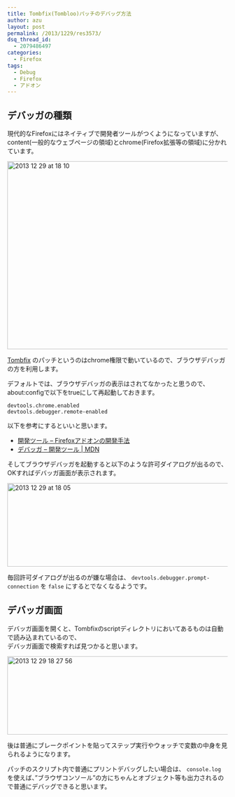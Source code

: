 ```yaml
---
title: Tombfix(Tombloo)パッチのデバッグ方法
author: azu
layout: post
permalink: /2013/1229/res3573/
dsq_thread_id:
  - 2079486497
categories:
  - Firefox
tags:
  - Debug
  - Firefox
  - アドオン
---
```

## デバッガの種類

現代的なFirefoxにはネイティブで開発者ツールがつくようになっていますが、content(一般的なウェブページの領域)とchrome(Firefox拡張等の領域)に分かれています。

<img src="http://efcl.infol/wp-content/uploads/2013/12/2013-12-29-at-18.10.png" alt="2013 12 29 at 18 10" title="2013-12-29 at 18.10.png" border="0" width="600" height="430" />

[Tombfix][1] のパッチというのはchrome権限で動いているので、ブラウザデバッガの方を利用します。

デフォルトでは、ブラウザデバッガの表示はされてなかったと思うので、about:configで以下をtrueにして再起動しておきます。

    devtools.chrome.enabled
    devtools.debugger.remote-enabled
    

以下を参考にするといいと思います。

*   [開発ツール &#8211; Firefoxアドオンの開発手法][2]
*   [デバッガ &#8211; 開発ツール | MDN][3]

そしてブラウザデバッガを起動すると以下のような許可ダイアログが出るので、OKすればデバッガ画面が表示されます。

<img src="http://efcl.infol/wp-content/uploads/2013/12/2013-12-29-at-18.05.png" alt="2013 12 29 at 18 05" title="2013-12-29 at 18.05.png" border="0" width="506" height="191" />

毎回許可ダイアログが出るのが嫌な場合は、 `devtools.debugger.prompt-connection` を `false` にするとでなくなるようです。

## デバッガ画面

デバッガ画面を開くと、Tombfixのscriptディレクトリにおいてあるものは自動で読み込まれているので、  
デバッガ画面で検索すれば見つかると思います。

<img src="http://efcl.infol/wp-content/uploads/2013/12/2013-12-29-18-27-56.jpg" alt="2013 12 29 18 27 56" title=" 2013-12-29 18-27-56.jpg" border="0" width="600" height="179" />

後は普通にブレークポイントを貼ってステップ実行やウォッチで変数の中身を見られるようになります。

パッチのスクリプト内で普通にプリントデバッグしたい場合は、 `console.log` を使えば、&#8221;ブラウザコンソール&#8221;の方にちゃんとオブジェクト等も出力されるので普通にデバッグできると思います。

 [1]: https://github.com/tombfix "Tombfix"
 [2]: http://www.crystal-creation.com/web-appli/technical-information/browser/firefox/add-on/develop/introduction/tool/ "開発ツール - Firefoxアドオンの開発手法"
 [3]: https://developer.mozilla.org/ja/docs/Tools/Debugger "デバッガ - 開発ツール | MDN"